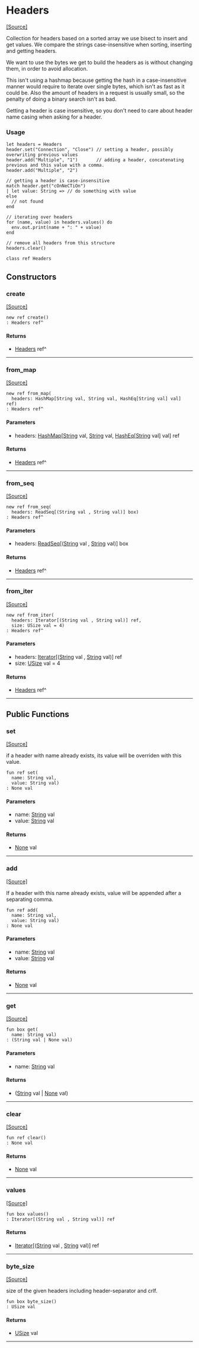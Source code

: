 # Headers
<span class="source-link">[[Source]](src/server/headers.md#L8)</span>

Collection for headers
based on a sorted array we use bisect to insert and get values.
We compare the strings case-insensitive when sorting, inserting and getting headers.

We want to use the bytes we get to build the headers as is without changing them, in order to avoid allocation.

This isn't using a hashmap because getting the hash in a case-insensitive manner
would require to iterate over single bytes, which isn't as fast as it could be.
Also the amount of headers in a request is usually small, so the penalty of doing
a binary search isn't as bad.

Getting a header is case insensitive, so you don't need to care about header name casing
when asking for a header.

### Usage

```pony
let headers = Headers
header.set("Connection", "Close") // setting a header, possibly overwriting previous values
header.add("Multiple", "1")       // adding a header, concatenating previous and this value with a comma.
header.add("Multiple", "2")

// getting a header is case-insensitive
match header.get("cOnNeCTiOn")
| let value: String => // do something with value
else
  // not found
end

// iterating over headers
for (name, value) in headers.values() do
  env.out.print(name + ": " + value)
end

// remove all headers from this structure
headers.clear()
```



```pony
class ref Headers
```

## Constructors

### create
<span class="source-link">[[Source]](src/server/headers.md#L55)</span>


```pony
new ref create()
: Headers ref^
```

#### Returns

* [Headers](server-Headers.md) ref^

---

### from_map
<span class="source-link">[[Source]](src/server/headers.md#L58)</span>


```pony
new ref from_map(
  headers: HashMap[String val, String val, HashEq[String val] val] ref)
: Headers ref^
```
#### Parameters

*   headers: [HashMap](collections-HashMap.md)\[[String](builtin-String.md) val, [String](builtin-String.md) val, [HashEq](collections-HashEq.md)\[[String](builtin-String.md) val\] val\] ref

#### Returns

* [Headers](server-Headers.md) ref^

---

### from_seq
<span class="source-link">[[Source]](src/server/headers.md#L64)</span>


```pony
new ref from_seq(
  headers: ReadSeq[(String val , String val)] box)
: Headers ref^
```
#### Parameters

*   headers: [ReadSeq](builtin-ReadSeq.md)\[([String](builtin-String.md) val , [String](builtin-String.md) val)\] box

#### Returns

* [Headers](server-Headers.md) ref^

---

### from_iter
<span class="source-link">[[Source]](src/server/headers.md#L70)</span>


```pony
new ref from_iter(
  headers: Iterator[(String val , String val)] ref,
  size: USize val = 4)
: Headers ref^
```
#### Parameters

*   headers: [Iterator](builtin-Iterator.md)\[([String](builtin-String.md) val , [String](builtin-String.md) val)\] ref
*   size: [USize](builtin-USize.md) val = 4

#### Returns

* [Headers](server-Headers.md) ref^

---

## Public Functions

### set
<span class="source-link">[[Source]](src/server/headers.md#L76)</span>


if a header with name already exists, its value will be overriden with this value.


```pony
fun ref set(
  name: String val,
  value: String val)
: None val
```
#### Parameters

*   name: [String](builtin-String.md) val
*   value: [String](builtin-String.md) val

#### Returns

* [None](builtin-None.md) val

---

### add
<span class="source-link">[[Source]](src/server/headers.md#L101)</span>


If a header with this name already exists, value will be
appended after a separating comma.


```pony
fun ref add(
  name: String val,
  value: String val)
: None val
```
#### Parameters

*   name: [String](builtin-String.md) val
*   value: [String](builtin-String.md) val

#### Returns

* [None](builtin-None.md) val

---

### get
<span class="source-link">[[Source]](src/server/headers.md#L132)</span>


```pony
fun box get(
  name: String val)
: (String val | None val)
```
#### Parameters

*   name: [String](builtin-String.md) val

#### Returns

* ([String](builtin-String.md) val | [None](builtin-None.md) val)

---

### clear
<span class="source-link">[[Source]](src/server/headers.md#L153)</span>


```pony
fun ref clear()
: None val
```

#### Returns

* [None](builtin-None.md) val

---

### values
<span class="source-link">[[Source]](src/server/headers.md#L156)</span>


```pony
fun box values()
: Iterator[(String val , String val)] ref
```

#### Returns

* [Iterator](builtin-Iterator.md)\[([String](builtin-String.md) val , [String](builtin-String.md) val)\] ref

---

### byte_size
<span class="source-link">[[Source]](src/server/headers.md#L158)</span>


size of the given headers including header-separator and crlf.


```pony
fun box byte_size()
: USize val
```

#### Returns

* [USize](builtin-USize.md) val

---

